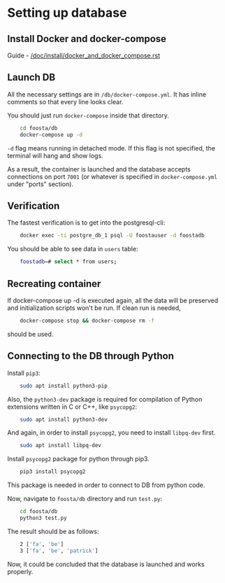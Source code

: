 # Setting up database

## Install Docker and docker-compose
Guide - [/doc/install/docker_and_docker_compose.rst](/doc/install/docker_and_docker_compose.rst)

## Launch DB
All the necessary settings are in `/db/docker-compose.yml`.
It has inline comments so that every line looks clear.

You should just run `docker-compose` inside that directory.
```bash
    cd foosta/db
    docker-compose up -d
```

`-d` flag means running in detached mode. If this flag is not specified, the terminal will hang and show logs.

As a result, the container is launched and the database accepts connections on port `7001` (or whatever is specified in `docker-compose.yml` under "ports" section).

## Verification

The fastest verification is to get into the postgresql-cli:
```bash
    docker exec -ti postgre_db_1 psql -U foostauser -d foostadb
```

You should be able to see data in `users` table:
```bash
    foostadb=# select * from users;
```

## Recreating container

If docker-compose up -d is executed again, all the data will be preserved and initialization scripts won't be run. If clean run is needed,
```bash
    docker-compose stop && docker-compose rm -f
```
should be used.

## Connecting to the DB through Python
Install `pip3`:
```bash
    sudo apt install python3-pip
```

Also, the `python3-dev` package is required for compilation of Python extensions written in C or C++, like `psycopg2`:
```bash
    sudo apt install python3-dev
```

And again, in order to install `psycopg2`, you need to install `libpq-dev` first.
```bash
    sudo apt install libpq-dev
```

Install `psycopg2` package for python through pip3.
```bash
    pip3 install psycopg2
```
This package is needed in order to connect to DB from python code.

Now, navigate to `foosta/db` directory and run `test.py`:
```bash
    cd foosta/db
    python3 test.py
```
The result should be as follows:
```bash
    2 ['fa', 'be']
    3 ['fa', 'be', 'patrick']
```

Now, it could be concluded that the database is launched and works properly.